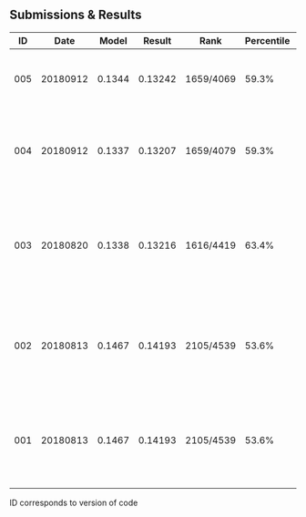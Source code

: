 ## Submissions & Results

|ID |Date |Model |Result |Rank |Percentile |Comments |
|--- |--- |--- |--- |--- |--- |--- |
|005 |20180912 |0.1344|0.13242 |1659/4069 |59.3% |Log Linear model on 40 variables; feature1 = porchsf |
|004 |20180912 |0.1337|0.13207 |1659/4079 |59.3% |Log Linear model on 43 variables imputed to min of all data; colinearity/nzv removed |
|003 |20180820 |0.1338|0.13216 |1616/4419 |63.4% |Log Linear model on all variables imputed values using median; excludes Alley, Fence, MiscCondition|
|002 |20180813 |0.1467|0.14193 |2105/4539 |53.6% |Log Linear model on only continuous variables; imputed values using median of TRAIN set|
|001 |20180813 |0.1467|0.14193 |2105/4539 |53.6% |Log Linear model on only continuous variables; imputed values using median of each set |

ID corresponds to version of code

